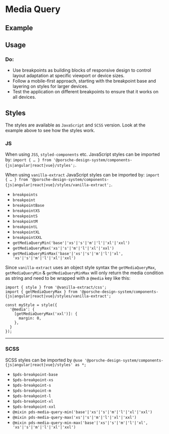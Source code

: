 # Media Query

<TableOfContents></TableOfContents>

## Example

<Playground :frameworkMarkup="codeExample" :externalStackBlitzDependencies="['styled-components']">
  <ExampleStylesMediaQuery />
</Playground>

## Usage

### Do:

- Use breakpoints as building blocks of responsive design to control layout adaptation at specific viewport or device
  sizes.
- Follow a mobile-first approach, starting with the breakpoint base and layering on styles for larger devices.
- Test the application on different breakpoints to ensure that it works on all devices.

## Styles

The styles are available as `JavaScript` and `SCSS` version. Look at the example above to see how the styles work.

### JS

When using `JSS`, `styled-components` etc. JavaScript styles can be imported by:
`import { … } from '@porsche-design-system/components-{js|angular|react|vue}/styles';`.

When using `vanilla-extract` JavaScript styles can be imported by:
`import { … } from '@porsche-design-system/components-{js|angular|react|vue}/styles/vanilla-extract';`.

- `breakpoints`
- `breakpoint`
- `breakpointBase`
- `breakpointXS`
- `breakpointS`
- `breakpointM`
- `breakpointL`
- `breakpointXL`
- `breakpointXXL`
- `getMediaQueryMin('base'|'xs'|'s'|'m'|'l'|'xl'|'xxl')`
- `getMediaQueryMax('xs'|'s'|'m'|'l'|'xl'|'xxl')`
- `getMediaQueryMinMax('base'|'xs'|'s'|'m'|'l'|'xl', 'xs'|'s'|'m'|'l'|'xl'|'xxl')`

Since `vanilla-extract` uses an object style syntax the `getMediaQueryMax`, `getMediaQueryMin` & `getMediaQueryMinMax`
will only return the media condition as string and need to be wrapped with a `@media` key like this:

```
import { style } from '@vanilla-extract/css';
import { getMediaQueryMax } from '@porsche-design-system/components-{js|angular|react|vue}/styles/vanilla-extract';

const myStyle = style({
  '@media': {
    [getMediaQueryMax('xxl')]: {
      margin: 0,
    },
  }
});
```

---

### SCSS

SCSS styles can be imported by `@use '@porsche-design-system/components-{js|angular|react|vue}/styles' as *;`

- `$pds-breakpoint-base`
- `$pds-breakpoint-xs`
- `$pds-breakpoint-s`
- `$pds-breakpoint-m`
- `$pds-breakpoint-l`
- `$pds-breakpoint-xl`
- `$pds-breakpoint-xxl`
- `@mixin pds-media-query-min('base'|'xs'|'s'|'m'|'l'|'xl'|'xxl')`
- `@mixin pds-media-query-max('xs'|'s'|'m'|'l'|'xl'|'xxl')`
- `@mixin pds-media-query-min-max('base'|'xs'|'s'|'m'|'l'|'xl', 'xs'|'s'|'m'|'l'|'xl'|'xxl')`

<script lang="ts">
import Vue from 'vue';
import Component from 'vue-class-component';
import { getStylesMediaQueryCodeSamples } from '@porsche-design-system/shared';
import { adjustSelectedFramework } from '@/utils';
import ExampleStylesMediaQuery from '@/pages/patterns/styles/example-media-query.vue';

@Component({
  components: {
    ExampleStylesMediaQuery
  },
})
export default class Code extends Vue {
  codeExample = getStylesMediaQueryCodeSamples();

  public mounted(): void {
    adjustSelectedFramework(this.codeExample);
  }
}
</script>
